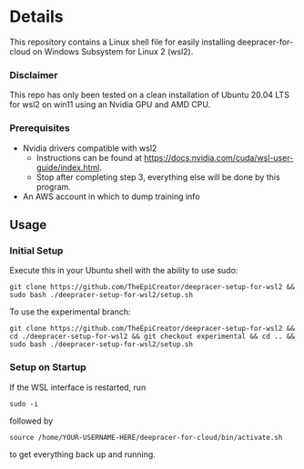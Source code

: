 # Details
This repository contains a Linux shell file for easily installing deepracer-for-cloud on Windows Subsystem for Linux 2 (wsl2).

### Disclaimer
This repo has only been tested on a clean installation of Ubuntu 20.04 LTS for wsl2 on win11 using an Nvidia GPU and AMD CPU.

### Prerequisites
- Nvidia drivers compatible with wsl2
	- Instructions can be found at https://docs.nvidia.com/cuda/wsl-user-guide/index.html.
	- Stop after completing step 3, everything else will be done by this program.
- An AWS account in which to dump training info
	
## Usage
### Initial Setup
Execute this in your Ubuntu shell with the ability to use sudo:

	git clone https://github.com/TheEpiCreator/deepracer-setup-for-wsl2 && sudo bash ./deepracer-setup-for-wsl2/setup.sh

To use the experimental branch:

	git clone https://github.com/TheEpiCreator/deepracer-setup-for-wsl2 && cd ./deepracer-setup-for-wsl2 && git checkout experimental && cd .. && sudo bash ./deepracer-setup-for-wsl2/setup.sh
### Setup on Startup
If the WSL interface is restarted, run

	sudo -i

followed by
	
	source /home/YOUR-USERNAME-HERE/deepracer-for-cloud/bin/activate.sh

to get everything back up and running.
